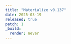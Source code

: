 ```yaml
---
title: "Materialize v0.137"
date: 2025-03-19
released: true
patch: 1
_build:
  render: never
---
```


